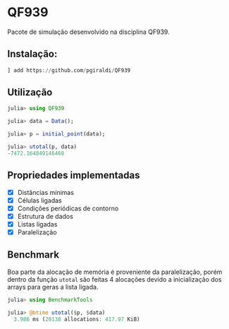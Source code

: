# QF939

Pacote de simulação desenvolvido na disciplina QF939.

## Instalação:

```julia
] add https://github.com/pgiraldi/QF939
```

## Utilização

```julia
julia> using QF939

julia> data = Data();

julia> p = initial_point(data);

julia> utotal(p, data)
-7472.164849146468
```

## Propriedades implementadas

- [x] Distâncias mínimas
- [x] Células ligadas
- [x] Condições periódicas de contorno
- [x] Estrutura de dados
- [x] Listas ligadas
- [x] Paralelização

## Benchmark

Boa parte da alocação de memória é proveniente da paralelização, porém dentro da função `utotal` são feitas 4 alocações devido a inicialização dos arrays para geras a lista ligada.

```julia
julia> using BenchmarkTools

julia> @btime utotal($p, $data)
  3.986 ms (20138 allocations: 417.97 KiB)
```
